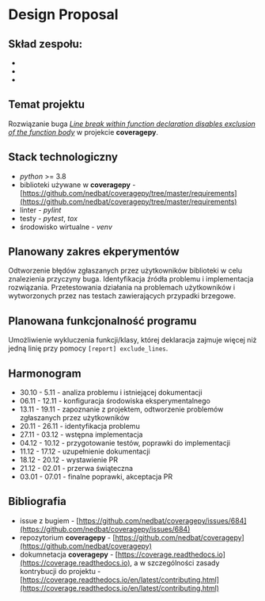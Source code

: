 # Design Proposal

## Skład zespołu:
-
-
-


## Temat projektu
Rozwiązanie buga [*Line break within function declaration disables exclusion of the function
body*](https://github.com/nedbat/coveragepy/issues/684) w projekcie **coveragepy**.

## Stack technologiczny
- *python* >= 3.8
- biblioteki używane w **coveragepy** - [https://github.com/nedbat/coveragepy/tree/master/requirements](https://github.com/nedbat/coveragepy/tree/master/requirements)
- linter - *pylint*
- testy - *pytest*, *tox*
- środowisko wirtualne - *venv*

## Planowany zakres ekperymentów
Odtworzenie błędów zgłaszanych przez użytkowników biblioteki w celu znalezienia przyczyny buga. Identyfikacja źródła problemu i implementacja rozwiązania. Przetestowania działania na problemach użytkowników i wytworzonych przez nas testach zawierających przypadki brzegowe.

## Planowana funkcjonalność programu
Umożliwienie wykluczenia funkcji/klasy, której deklaracja zajmuje więcej niż jedną linię przy pomocy `[report] exclude_lines`.

## Harmonogram
- 30.10 - 5.11 - analiza problemu i istniejącej dokumentacji
- 06.11 - 12.11 - konfiguracja środowiska eksperymentalnego
- 13.11 - 19.11 - zapoznanie z projektem, odtworzenie problemów zgłaszanych przez użytkowników
- 20.11 - 26.11 - identyfikacja problemu
- 27.11 - 03.12 - wstępna implementacja
- 04.12 - 10.12 - przygotowanie testów, poprawki do implementacji
- 11.12 - 17.12 - uzupełnienie dokumentacji
- 18.12 - 20.12 - wystawienie PR
- 21.12 - 02.01 - przerwa świąteczna
- 03.01 - 07.01 - finalne poprawki, akceptacja PR

## Bibliografia
- issue z bugiem - [https://github.com/nedbat/coveragepy/issues/684](https://github.com/nedbat/coveragepy/issues/684)
- repozytorium **coveragepy** - [https://github.com/nedbat/coveragepy](https://github.com/nedbat/coveragepy)
- dokumnetacja **coveragepy** - [https://coverage.readthedocs.io](https://coverage.readthedocs.io), a w szczególności zasady kontrybucji do projektu - [https://coverage.readthedocs.io/en/latest/contributing.html](https://coverage.readthedocs.io/en/latest/contributing.html)
